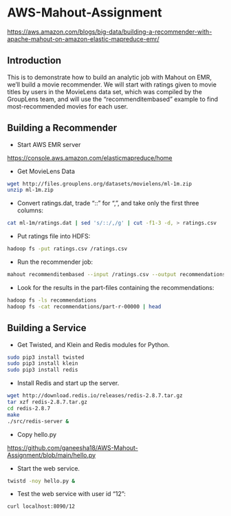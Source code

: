 # AWS-Mahout-Assignment

https://aws.amazon.com/blogs/big-data/building-a-recommender-with-apache-mahout-on-amazon-elastic-mapreduce-emr/

## Introduction

This is to demonstrate how to build an analytic job with Mahout on EMR, we’ll build a movie recommender. 
We will start with ratings given to movie titles by users in the MovieLens data set, which was compiled by the GroupLens team, and will use the “recommenditembased” example to find most-recommended movies for each user.

## Building a Recommender

+ Start AWS EMR server 

https://console.aws.amazon.com/elasticmapreduce/home

+ Get MovieLens Data
```bash
wget http://files.grouplens.org/datasets/movielens/ml-1m.zip
unzip ml-1m.zip
```
+ Convert ratings.dat, trade “::” for “,”, and take only the first three columns:
```bash
cat ml-1m/ratings.dat | sed 's/::/,/g' | cut -f1-3 -d, > ratings.csv
```
+ Put ratings file into HDFS:
```bash
hadoop fs -put ratings.csv /ratings.csv
```
+ Run the recommender job: 
```bash
mahout recommenditembased --input /ratings.csv --output recommendations --numRecommendations 10 --outputPathForSimilarityMatrix similarity-matrix --similarityClassname SIMILARITY_COSINE
```
+ Look for the results in the part-files containing the recommendations:
```bash
hadoop fs -ls recommendations
hadoop fs -cat recommendations/part-r-00000 | head
```

## Building a Service

+ Get Twisted, and Klein and Redis modules for Python. 
```bash
sudo pip3 install twisted
sudo pip3 install klein
sudo pip3 install redis
```
+ Install Redis and start up the server. 
```bash
wget http://download.redis.io/releases/redis-2.8.7.tar.gz
tar xzf redis-2.8.7.tar.gz
cd redis-2.8.7
make
./src/redis-server &
```
+ Copy hello.py 

https://github.com/ganeesha18/AWS-Mahout-Assignment/blob/main/hello.py

+ Start the web service.
```bash
twistd -noy hello.py &
```
+ Test the web service with user id “12”:
```bash
curl localhost:8090/12
```

